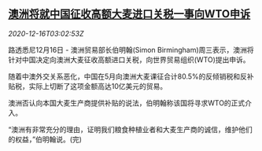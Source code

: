 <!--1608088994000-->
[澳洲将就中国征收高额大麦进口关税一事向WTO申诉](https://cn.reuters.com/article/au-china-barley-tariffs-wto-1216-idCNKBS28Q0CG)
------

<div><i>2020-12-16T03:02:53Z</i></div><p>路透悉尼12月16日 - 澳洲贸易部长伯明翰(Simon Birmingham)周三表示，澳洲将针对中国决定向澳洲大麦征收高额进口关税，向世界贸易组织(WTO)提出申诉。</p><p>随着中澳外交关系恶化，中国在5月向澳洲大麦课征合计80.5%的反倾销税和反补贴税，实际上切断了这项金额高达10亿美元的贸易。</p><p>澳洲否认向本国大麦生产商提供补贴的说法，伯明翰称该国将寻求WTO的正式介入。</p><p>“澳洲有非常充分的理由，证明我们粮食种植业者和大麦生产商的诚信，维护他们的权益，”伯明翰说。(完)</p>

